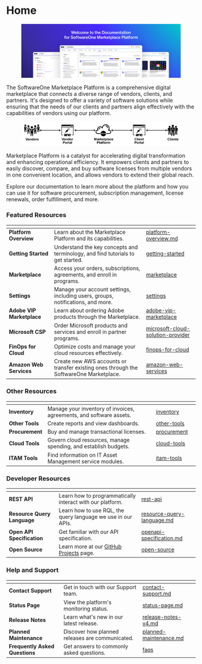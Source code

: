 # Home

<figure><img src=".gitbook/assets/MPT Home Image (1).png" alt=""><figcaption></figcaption></figure>

The SoftwareOne Marketplace Platform is a comprehensive digital marketplace that connects a diverse range of vendors, clients, and partners. It's designed to offer a variety of software solutions while ensuring that the needs of our clients and partners align effectively with the capabilities of vendors using our platform.

<div align="left"><figure><img src=".gitbook/assets/image (855).png" alt=""><figcaption></figcaption></figure></div>

Marketplace Platform is a catalyst for accelerating digital transformation and enhancing operational efficiency. It empowers clients and partners to easily discover, compare, and buy software licenses from multiple vendors in one convenient location, and allows vendors to extend their global reach.

Explore our documentation to learn more about the platform and how you can use it for software procurement, subscription management, license renewals, order fulfillment, and more.

### Featured Resources

<table data-card-size="large" data-view="cards"><thead><tr><th></th><th></th><th data-hidden data-card-target data-type="content-ref"></th></tr></thead><tbody><tr><td><strong>Platform Overview</strong></td><td>Learn about the Marketplace Platform and its capabilities.</td><td><a href="marketplace-platform/platform-overview.md">platform-overview.md</a></td></tr><tr><td><strong>Getting Started</strong></td><td>Understand the key concepts and terminology, and find tutorials to get started.</td><td><a href="marketplace-platform/getting-started/">getting-started</a></td></tr><tr><td><strong>Marketplace</strong></td><td>Access your orders, subscriptions, agreements, and enroll in programs.</td><td><a href="modules-and-features/marketplace/">marketplace</a></td></tr><tr><td><strong>Settings</strong></td><td>Manage your account settings, including users, groups, notifications, and more.</td><td><a href="modules-and-features/settings/">settings</a></td></tr><tr><td><strong>Adobe VIP Marketplace</strong></td><td>Learn about ordering Adobe products through the Marketplace.</td><td><a href="extensions/adobe-vip-marketplace/">adobe-vip-marketplace</a></td></tr><tr><td><strong>Microsoft CSP</strong></td><td>Order Microsoft products and services and enroll in partner programs.</td><td><a href="extensions/microsoft-cloud-solution-provider/">microsoft-cloud-solution-provider</a></td></tr><tr><td><strong>FinOps for Cloud</strong></td><td>Optimize costs and manage your cloud resources effectively.</td><td><a href="extensions/finops-for-cloud/">finops-for-cloud</a></td></tr><tr><td><strong>Amazon Web Services</strong></td><td>Create new AWS accounts or transfer existing ones through the SoftwareOne Marketplace.</td><td><a href="extensions/amazon-web-services/">amazon-web-services</a></td></tr></tbody></table>

### Other Resources

<table data-view="cards"><thead><tr><th></th><th></th><th data-hidden data-card-target data-type="content-ref"></th><th data-hidden data-card-cover data-type="files"></th></tr></thead><tbody><tr><td><strong>Inventory</strong></td><td>Manage your inventory of invoices, agreements, and software assets.</td><td><a href="modules-and-features/inventory/">inventory</a></td><td></td></tr><tr><td><strong>Other Tools</strong></td><td>Create reports and view dashboards.</td><td><a href="modules-and-features/other-tools/">other-tools</a></td><td></td></tr><tr><td><strong>Procurement</strong></td><td>Buy and manage transactional licenses.</td><td><a href="modules-and-features/procurement/">procurement</a></td><td></td></tr><tr><td><strong>Cloud Tools</strong></td><td>Govern cloud resources, manage spending, and establish budgets.</td><td><a href="extensions/cloud-tools/">cloud-tools</a></td><td></td></tr><tr><td><strong>ITAM Tools</strong></td><td>Find information on IT Asset Management service modules.</td><td><a href="extensions/itam-tools/">itam-tools</a></td><td></td></tr></tbody></table>

### Developer Resources

<table data-card-size="large" data-view="cards"><thead><tr><th></th><th></th><th data-hidden data-card-target data-type="content-ref"></th></tr></thead><tbody><tr><td><strong>REST API</strong></td><td>Learn how to programmatically interact with our platform.</td><td><a href="developer-resources/rest-api/">rest-api</a></td></tr><tr><td><strong>Resource Query Language</strong></td><td>Learn how to use RQL, the query language we use in our APIs.</td><td><a href="developer-resources/rest-api/resource-query-language.md">resource-query-language.md</a></td></tr><tr><td><strong>Open API Specification</strong></td><td>Get familiar with our API specification.</td><td><a href="developer-resources/rest-api/openapi-specification.md">openapi-specification.md</a></td></tr><tr><td><strong>Open Source</strong></td><td>Learn more at our <a href="developer-resources/open-source/github-projects.md">GitHub Projects</a> page.</td><td><a href="developer-resources/open-source/">open-source</a></td></tr></tbody></table>

### Help and Support

<table data-view="cards"><thead><tr><th></th><th></th><th data-hidden data-card-target data-type="content-ref"></th></tr></thead><tbody><tr><td><strong>Contact Support</strong></td><td>Get in touch with our Support team.</td><td><a href="help-and-support/contact-support.md">contact-support.md</a></td></tr><tr><td><strong>Status Page</strong></td><td>View the platform's monitoring status.</td><td><a href="help-and-support/status-page.md">status-page.md</a></td></tr><tr><td><strong>Release Notes</strong></td><td>Learn what's new in our latest release.</td><td><a href="help-and-support/release-notes/release-notes-v4.md">release-notes-v4.md</a></td></tr><tr><td><strong>Planned Maintenance</strong></td><td>Discover how planned releases are communicated.</td><td><a href="help-and-support/planned-maintenance.md">planned-maintenance.md</a></td></tr><tr><td><strong>Frequently Asked Questions</strong></td><td>Get answers to commonly asked questions.</td><td><a href="help-and-support/faqs/">faqs</a></td></tr></tbody></table>
